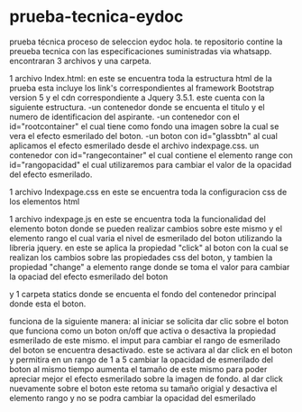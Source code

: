 # prueba-tecnica-eydoc
prueba técnica proceso de seleccion eydoc 
hola. te repositorio contine la preueba tecnica con las especificaciones suministradas via whatsapp.
encontraran 3 archivos y una carpeta. 

1 archivo Index.html:
  en este se encuentra toda la estructura html de la prueba 
  esta incluye los link's correspondientes al framework Bootstrap version 5 
  y el cdn correspondiente a Jquery 3.5.1.
  este cuenta con la siguiente estructura.
 -un contenedor donde se encuenta el titulo y el numero de identificacion del aspirante.
 -un contenedor con el id="rootcontainer" el cual tiene como fondo una imagen sobre la cual
  se vera el efecto esmerilado del boton.
 -un boton con id="glassbtn" al cual aplicamos el efecto esmerilado desde el archivo indexpage.css.
  un contenedor con id="rangecontainer" el cual contiene el elemento range con id="rangopacidad" el 
  cual utilizaremos para cambiar el valor de la opacidad del efecto esmerilado.
  
1 archivo Indexpage.css 
  en este se encuentra toda la configuracion css de los elementos html

1 archivo indexpage.js 
  en este se encuentra toda la funcionalidad del elemento boton 
  donde se pueden realizar cambios sobre este mismo y el elemento rango el cual varia el nivel de esmerilado del boton 
  utilizando la libreria jquery.
  en este se aplica la propiedad "click" al boton 
 con la cual se realizan los cambios sobre las propiedades css del boton,
 y tambien la propiedad "change" a elemento range donde se toma el valor para
 cambiar la opaciad del efecto esmerilado del boton
  

y 1 carpeta statics donde se encuenta el fondo del contenedor principal donde esta el boton.

funciona de la siguiente manera:
al iniciar se solicita dar clic sobre el boton que funciona como un boton on/off que 
activa o desactiva la propiedad esmerilado de este mismo.
el imput para cambiar el rango de esmerilado del boton se encuentra desactivado. este se
activara al dar click en el boton y permitira en un rango de 1 a 5 cambiar la opacidad de
esmerilado del boton al mismo tiempo aumenta el tamaño de este mismo para poder apreciar mejor
el efecto esmerilado sobre la imagen de fondo. al dar click nuevamente sobre el boton este retoma
su tamaño origial y desactiva el elemento rango y no se podra cambiar la opacidad del esmerilado
